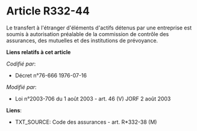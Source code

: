 # Article R332-44

Le transfert à l'étranger d'éléments d'actifs détenus par une entreprise est soumis à autorisation préalable de la commission
de contrôle des assurances, des mutuelles et des institutions de prévoyance.

**Liens relatifs à cet article**

_Codifié par_:

  - Décret n°76-666 1976-07-16

_Modifié par_:

  - Loi n°2003-706 du 1 août 2003 - art. 46 (V) JORF 2 août 2003

**Liens**:

  - TXT_SOURCE: Code des assurances - art. R*332-38 (M)
